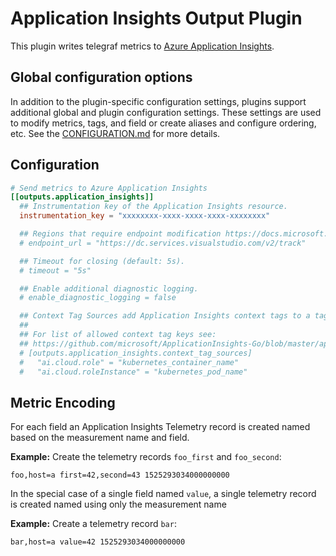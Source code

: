 # Application Insights Output Plugin

This plugin writes telegraf metrics to [Azure Application
Insights](https://azure.microsoft.com/en-us/services/application-insights/).

## Global configuration options <!-- @/docs/includes/plugin_config.md -->

In addition to the plugin-specific configuration settings, plugins support
additional global and plugin configuration settings. These settings are used to
modify metrics, tags, and field or create aliases and configure ordering, etc.
See the [CONFIGURATION.md][CONFIGURATION.md] for more details.

[CONFIGURATION.md]: ../../../docs/CONFIGURATION.md

## Configuration

```toml @sample.conf
# Send metrics to Azure Application Insights
[[outputs.application_insights]]
  ## Instrumentation key of the Application Insights resource.
  instrumentation_key = "xxxxxxxx-xxxx-xxxx-xxxx-xxxxxxxx"

  ## Regions that require endpoint modification https://docs.microsoft.com/en-us/azure/azure-monitor/app/custom-endpoints
  # endpoint_url = "https://dc.services.visualstudio.com/v2/track"

  ## Timeout for closing (default: 5s).
  # timeout = "5s"

  ## Enable additional diagnostic logging.
  # enable_diagnostic_logging = false

  ## Context Tag Sources add Application Insights context tags to a tag value.
  ##
  ## For list of allowed context tag keys see:
  ## https://github.com/microsoft/ApplicationInsights-Go/blob/master/appinsights/contracts/contexttagkeys.go
  # [outputs.application_insights.context_tag_sources]
  #   "ai.cloud.role" = "kubernetes_container_name"
  #   "ai.cloud.roleInstance" = "kubernetes_pod_name"
```

## Metric Encoding

For each field an Application Insights Telemetry record is created named based
on the measurement name and field.

**Example:** Create the telemetry records `foo_first` and `foo_second`:

```text
foo,host=a first=42,second=43 1525293034000000000
```

In the special case of a single field named `value`, a single telemetry record
is created named using only the measurement name

**Example:** Create a telemetry record `bar`:

```text
bar,host=a value=42 1525293034000000000
```
